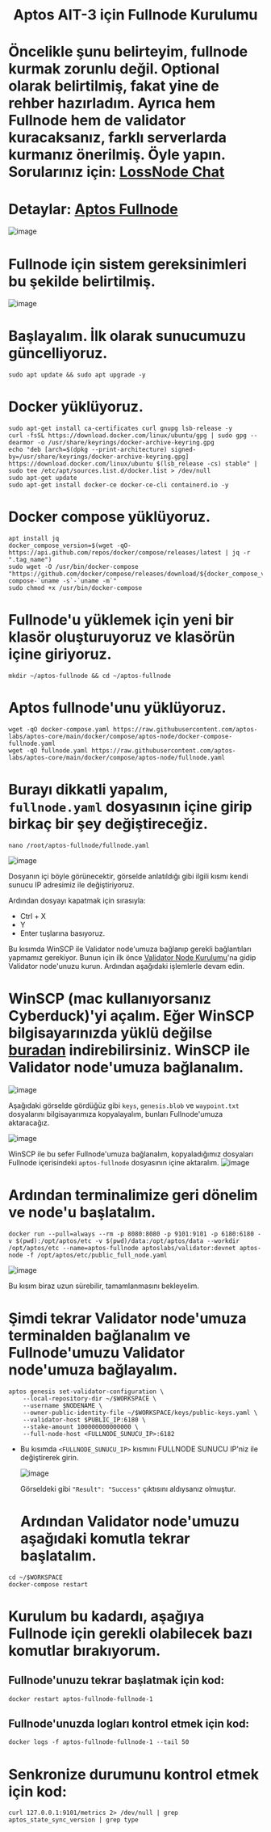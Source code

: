 <h1 align="center">Aptos AIT-3 için Fullnode Kurulumu
  
# Öncelikle şunu belirteyim, fullnode kurmak zorunlu değil. Optional olarak belirtilmiş, fakat yine de rehber hazırladım. Ayrıca hem Fullnode hem de validator kuracaksanız, farklı serverlarda kurmanız önerilmiş. Öyle yapın. Sorularınız için: [LossNode Chat](https://t.me/LossNode)

  
 # Detaylar: [Aptos Fullnode](https://aptos.dev/nodes/full-node/fullnode-for-devnet)
  ![image](https://user-images.githubusercontent.com/101462877/185744298-9d88ce04-406d-47ee-8478-0bf32b00bf55.png)
  
 # Fullnode için sistem gereksinimleri bu şekilde belirtilmiş.
  ![image](https://user-images.githubusercontent.com/101462877/185744951-9889f322-b9fa-4f3f-b439-27a10a071002.png)


 # Başlayalım. İlk olarak sunucumuzu güncelliyoruz.
  
  ```
  sudo apt update && sudo apt upgrade -y
  ```
# Docker yüklüyoruz.
  
  ```
sudo apt-get install ca-certificates curl gnupg lsb-release -y
curl -fsSL https://download.docker.com/linux/ubuntu/gpg | sudo gpg --dearmor -o /usr/share/keyrings/docker-archive-keyring.gpg
echo "deb [arch=$(dpkg --print-architecture) signed-by=/usr/share/keyrings/docker-archive-keyring.gpg] https://download.docker.com/linux/ubuntu $(lsb_release -cs) stable" | sudo tee /etc/apt/sources.list.d/docker.list > /dev/null
sudo apt-get update
sudo apt-get install docker-ce docker-ce-cli containerd.io -y
  ```
  
  
# Docker compose yüklüyoruz.
  
  ```
apt install jq
docker_compose_version=$(wget -qO- https://api.github.com/repos/docker/compose/releases/latest | jq -r ".tag_name")
sudo wget -O /usr/bin/docker-compose "https://github.com/docker/compose/releases/download/${docker_compose_version}/docker-compose-`uname -s`-`uname -m`"
sudo chmod +x /usr/bin/docker-compose
  ```
  
  
# Fullnode'u yüklemek için yeni bir klasör oluşturuyoruz ve klasörün içine giriyoruz.
  ```
  mkdir ~/aptos-fullnode && cd ~/aptos-fullnode
  ```
  
# Aptos fullnode'unu yüklüyoruz.
  ```
wget -qO docker-compose.yaml https://raw.githubusercontent.com/aptos-labs/aptos-core/main/docker/compose/aptos-node/docker-compose-fullnode.yaml
wget -qO fullnode.yaml https://raw.githubusercontent.com/aptos-labs/aptos-core/main/docker/compose/aptos-node/fullnode.yaml
  ```
  
# Burayı dikkatli yapalım, `fullnode.yaml` dosyasının içine girip birkaç bir şey değiştireceğiz.
```
nano /root/aptos-fullnode/fullnode.yaml
```
![image](https://user-images.githubusercontent.com/101462877/185746263-f8bcac74-0650-40a0-ab0d-4ac024dafd26.png)
  
 Dosyanın içi böyle görünecektir, görselde anlatıldığı gibi ilgili kısmı kendi sunucu IP adresimiz ile değiştiriyoruz.
  
  Ardından dosyayı kapatmak için sırasıyla:
  
  - Ctrl + X
  - Y
  - Enter tuşlarına basıyoruz.

  
Bu kısımda WinSCP ile Validator node'umuza bağlanıp gerekli bağlantıları yapmamız gerekiyor. Bunun için ilk önce [Validator Node Kurulumu](https://github.com/thisislexar/Aptos-AIT-3/blob/main/validator.md)'na gidip Validator node'unuzu kurun. Ardından aşağıdaki işlemlerle devam edin.

  # WinSCP (mac kullanıyorsanız Cyberduck)'yi açalım. Eğer WinSCP bilgisayarınızda yüklü değilse [buradan](https://winscp.net/eng/index.php) indirebilirsiniz. WinSCP ile Validator node'umuza bağlanalım.
  ![image](https://user-images.githubusercontent.com/101462877/185781466-fb1e7de3-8caa-4d93-9719-7f505ebe2fa7.png)
  
Aşağıdaki görselde gördüğüz gibi `keys`, `genesis.blob` ve `waypoint.txt` dosyalarını bilgisayarımıza kopyalayalım, bunları Fullnode'umuza aktaracağız. 
  
  ![image](https://user-images.githubusercontent.com/101462877/185781618-a49de870-4cb7-45db-8b4d-ef30a43cbc9c.png)
  
  WinSCP ile bu sefer Fullnode'umuza bağlanalım, kopyaladığımız dosyaları Fullnode içerisindeki `aptos-fullnode` dosyasının içine aktaralım.
  ![image](https://user-images.githubusercontent.com/101462877/185781722-1f6d36d5-7a69-4ebe-b0a7-2a61ac474ea9.png)

  
 # Ardından terminalimize geri dönelim ve node'u başlatalım.
  ```
 docker run --pull=always --rm -p 8080:8080 -p 9101:9101 -p 6180:6180 -v $(pwd):/opt/aptos/etc -v $(pwd)/data:/opt/aptos/data --workdir /opt/aptos/etc --name=aptos-fullnode aptoslabs/validator:devnet aptos-node -f /opt/aptos/etc/public_full_node.yaml
```
  ![image](https://user-images.githubusercontent.com/101462877/185781830-96c04be5-0a2c-4412-800f-84ec0330022e.png)

  Bu kısım biraz uzun sürebilir, tamamlanmasını bekleyelim.
  
  # Şimdi tekrar Validator node'umuza terminalden bağlanalım ve Fullnode'umuzu Validator node'umuza bağlayalım.
```
aptos genesis set-validator-configuration \
    --local-repository-dir ~/$WORKSPACE \
    --username $NODENAME \
    --owner-public-identity-file ~/$WORKSPACE/keys/public-keys.yaml \
    --validator-host $PUBLIC_IP:6180 \
    --stake-amount 100000000000000 \
    --full-node-host <FULLNODE_SUNUCU_IP>:6182
```
- Bu kısımda `<FULLNODE_SUNUCU_IP>` kısmını FULLNODE SUNUCU IP'niz ile değiştirerek girin.
  
  ![image](https://user-images.githubusercontent.com/101462877/185782353-f2e49169-4215-43da-b522-870ee987291a.png)

  Görseldeki gibi `"Result": "Success"` çıktısını aldıysanız olmuştur.
  # Ardından Validator node'umuzu aşağıdaki komutla tekrar başlatalım.
  
```
cd ~/$WORKSPACE
docker-compose restart
```
  # Kurulum bu kadardı, aşağıya Fullnode için gerekli olabilecek bazı komutlar bırakıyorum.
  
  ## Fullnode'unuzu tekrar başlatmak için kod:
  ```
  docker restart aptos-fullnode-fullnode-1 
  ```
  
  ## Fullnode'unuzda logları kontrol etmek için kod:

```
docker logs -f aptos-fullnode-fullnode-1 --tail 50
```

# Senkronize durumunu kontrol etmek için kod:

```
curl 127.0.0.1:9101/metrics 2> /dev/null | grep aptos_state_sync_version | grep type
``` 
